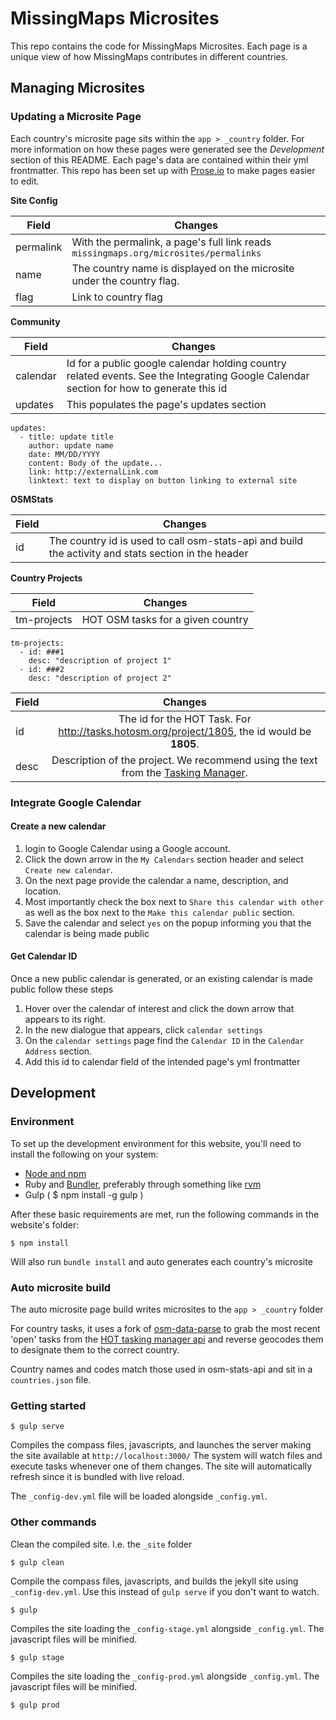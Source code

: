 # MissingMaps Microsites

This repo contains the code for MissingMaps Microsites. Each page is a unique view of how MissingMaps contributes in different countries.

## Managing Microsites

### Updating a Microsite Page

Each country's microsite page sits within the `app > _country` folder. For more information on how these pages were generated see the *Development* section of this README. Each page's data are contained within their yml frontmatter. This repo has been set up with [Prose.io](http://prose.io/#MissingMaps/Microsites/) to make pages easier to edit.

**Site Config**

| Field         | Changes  |
| ------------- |-------------|
| permalink      | With the permalink, a page's full link reads `missingmaps.org/microsites/permalinks` |
| name      | The country name is displayed on the microsite under the country flag. |
| flag      | Link to country flag |

**Community**

| Field         | Changes  |
| ------------- |-------------|
| calendar | Id for a public google calendar holding country related events. See the Integrating Google Calendar section for how to generate this id |
| updates | This populates the page's updates section |

```
updates:
  - title: update title
    author: update name
    date: MM/DD/YYYY
    content: Body of the update...
    link: http://externalLink.com
    linktext: text to display on button linking to external site
```

**OSMStats**

| Field         | Changes  |
| ------------- |-------------|
| id      | The country id is used to call osm-stats-api and build the activity and stats section in the header |

**Country Projects**

| Field         | Changes  |
| ------------- |-------------|
| tm-projects         |  HOT OSM tasks for a given country |

```
tm-projects:
  - id: ###1
    desc: "description of project 1"
  - id: ###2
    desc: "description of project 2"
```

| Field         | Changes  |
| ------------- |:-------------:|
| id | The id for the HOT Task. For http://tasks.hotosm.org/project/1805, the id would be **1805**. |
| desc | Description of the project. We recommend using the text from the [Tasking Manager](http://tasks.hotosm.org/). |

### Integrate Google Calendar

#### Create a new calendar

1. login to Google Calendar using a Google account.
2. Click the down arrow in the `My Calendars` section header and select `Create new calendar`.
3. On the next page provide the calendar a name, description, and location.
4. Most importantly check the box next to `Share this calendar with other` as well as the box next to the `Make this calendar public` section.
5. Save the calendar and select `yes` on the popup informing you that the calendar is being made public

#### Get Calendar ID

Once a new public calendar is generated, or an existing calendar is made public follow these steps

1. Hover over the calendar of interest and click the down arrow that appears to its right.
2. In the new dialogue that appears, click `calendar settings`
3. On the `calendar settings` page find the `Calendar ID` in the `Calendar Address` section.
4. Add this id to calendar field of the intended page's yml frontmatter

## Development

### Environment
To set up the development environment for this website, you'll need to install the following on your system:

- [Node and npm](http://nodejs.org/)
- Ruby and [Bundler](http://bundler.io/), preferably through something like [rvm](https://rvm.io/)
- Gulp ( $ npm install -g gulp )

After these basic requirements are met, run the following commands in the website's folder:
```
$ npm install
```
Will also run `bundle install` and auto generates each country's microsite


### Auto microsite build

The auto microsite page build writes microsites to the `app > _country` folder

For country tasks, it uses a fork of [osm-data-parse](https://github.com/maxgrossman/osm-data-parse) to grab the most
recent 'open' tasks from the [HOT tasking manager api](https://github.com/hotosm/osm-tasking-manager2/wiki/API) and reverse geocodes them to designate them to the correct country.

Country names and codes match those used in osm-stats-api and sit in a `countries.json` file.

### Getting started

```
$ gulp serve
```
Compiles the compass files, javascripts, and launches the server making the site available at `http://localhost:3000/`
The system will watch files and execute tasks whenever one of them changes.
The site will automatically refresh since it is bundled with live reload.

The `_config-dev.yml` file will be loaded alongside `_config.yml`.

### Other commands
Clean the compiled site. I.e. the `_site` folder
```
$ gulp clean
```

Compile the compass files, javascripts, and builds the jekyll site using `_config-dev.yml`.
Use this instead of ```gulp serve``` if you don't want to watch.
```
$ gulp
```

Compiles the site loading the `_config-stage.yml` alongside `_config.yml`. The javascript files will be minified.
```
$ gulp stage
```

Compiles the site loading the `_config-prod.yml` alongside `_config.yml`. The javascript files will be minified.
```
$ gulp prod
```
